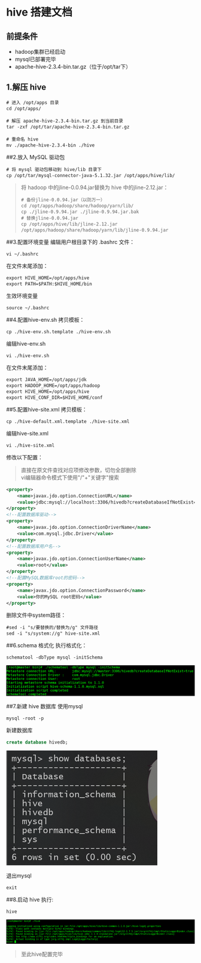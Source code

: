# hive 搭建文档

## 前提条件
- hadoop集群已经启动
- mysql已部署完毕
- apache-hive-2.3.4-bin.tar.gz（位于/opt/tar下）

## 1.解压 hive
``` shell
# 进入 /opt/apps 目录
cd /opt/apps/

# 解压 apache-hive-2.3.4-bin.tar.gz 到当前目录
tar -zxf /opt/tar/apache-hive-2.3.4-bin.tar.gz

# 重命名 hive
mv ./apache-hive-2.3.4-bin ./hive
```

##2.放入 MySQL 驱动包
``` shell
# 将 mysql 驱动包移动到 hive/lib 目录下
cp /opt/tar/mysql-connector-java-5.1.32.jar /opt/apps/hive/lib/
```
> 将 hadoop 中的jline-0.0.94.jar替换为 hive 中的jline-2.12.jar：
> ```shell
> # 备份jline-0.0.94.jar（以防万一）
> cd /opt/apps/hadoop/share/hadoop/yarn/lib/
> cp ./jline-0.9.94.jar ./jline-0.9.94.jar.bak
> # 替换jline-0.0.94.jar
> cp /opt/apps/hive/lib/jline-2.12.jar /opt/apps/hadoop/share/hadoop/yarn/lib/jline-0.9.94.jar
> ```

##3.配置环境变量
编辑用户根目录下的 .bashrc 文件：
``` shell
vi ~/.bashrc
```
在文件末尾添加：
```shell
export HIVE_HOME=/opt/apps/hive
export PATH=$PATH:$HIVE_HOME/bin
```
生效环境变量
```shell
source ~/.bashrc
```

##4.配置hive-env.sh
拷贝模板：
```shell
cp ./hive-env.sh.template ./hive-env.sh
```
编辑hive-env.sh
```shell
vi ./hive-env.sh
```
在文件末尾添加：
```shell
export JAVA_HOME=/opt/apps/jdk
export HADOOP_HOME=/opt/apps/hadoop
export HIVE_HOME=/opt/apps/hive
export HIVE_CONF_DIR=$HIVE_HOME/conf
```

##5.配置hive-site.xml
拷贝模板：
```shell
cp ./hive-default.xml.template ./hive-site.xml
```
编辑hive-site.xml
```shell
vi ./hive-site.xml
```
修改以下配置：
> 直接在原文件查找对应项修改参数，切勿全部删除  
> vi编辑器命令模式下使用"/"+"关键字"搜索
```xml
<property>
	<name>javax.jdo.option.ConnectionURL</name>
	<value>jdbc:mysql://localhost:3306/hivedb?createDatabaseIfNotExist=true&amp;useSSL=false</value>	
</property>
<!--配置数据库驱动-->
<property>
	<name>javax.jdo.option.ConnectionDriverName</name>
	<value>com.mysql.jdbc.Driver</value>
</property>
<!--配置数据库用户名-->
<property>
	<name>javax.jdo.option.ConnectionUserName</name>
	<value>root</value>
</property>
<!--配置MySQL数据库root的密码-->
<property>
	<name>javax.jdo.option.ConnectionPassword</name>
	<value>你的MySQL root密码</value>
</property>
```
删除文件中system路径：
```shell
#sed -i "s/要替换的/替换为/g" 文件路径
sed -i "s/system://g" hive-site.xml
```
##6.schema 格式化
执行格式化：
```shell
schematool -dbType mysql -initSchema
```
![结果](images/6_1.png)

##7.新建 hive 数据库
使用mysql
```shell
mysql -root -p
```
新建数据库
```sql
create database hivedb;
```
![结果](images/6_2.png)

退出mysql
```shell
exit
```

##8.启动 hive
执行:
```shell
hive
```
![结果](images/6_3.png)
>至此hive配置完毕